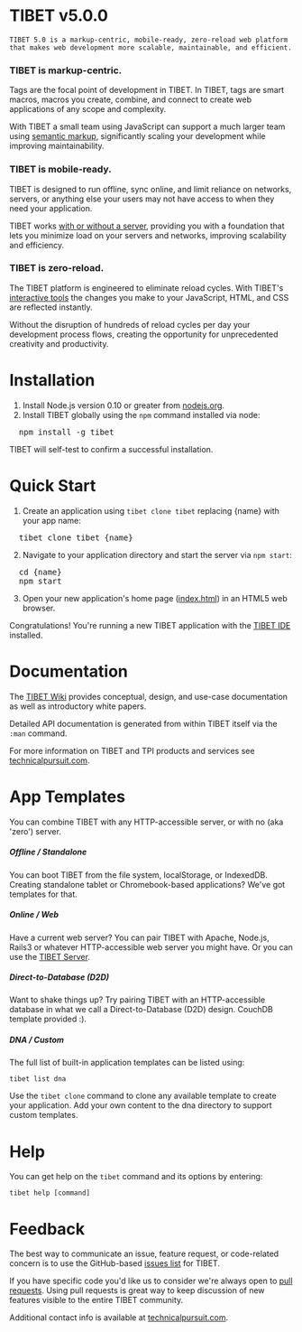 # TIBET v5.0.0

    TIBET 5.0 is a markup-centric, mobile-ready, zero-reload web platform
    that makes web development more scalable, maintainable, and efficient.

### TIBET is markup-centric.
Tags are the focal point of development in TIBET. In TIBET, tags are
smart macros, macros you create, combine, and connect to create web
applications of any scope and complexity.

With TIBET a small team using JavaScript can support a much
larger team using <a href="https://github.com/TechnicalPursuit/TIBET/wiki/TIBET-Semantic-Tags" target="_blank">semantic markup</a>, significantly scaling your development while 
improving maintainability.

### TIBET is mobile-ready.
TIBET is designed to run offline, sync online, and limit reliance 
on networks, servers, or anything else your users may not have access to
when they need your application.

TIBET works <a
href="https://github.com/TechnicalPursuit/TIBET/wiki/The-TIBET-Loader#wiki-zero"
target="_blank">with or without a server</a>, providing you with a foundation
that lets you minimize load on your servers and networks, improving scalability
and efficiency.

### TIBET is zero-reload.
The TIBET platform is engineered to eliminate reload cycles. With TIBET's <a
href="https://github.com/TechnicalPursuit/TIBET/wiki/Home#wiki-tools"
target="_blank">interactive tools</a> the changes you make to your JavaScript, HTML,
and CSS are reflected instantly.

Without the disruption of hundreds of reload cycles per day your
development process flows, creating the opportunity for unprecedented
creativity and productivity.

# Installation

1. Install Node.js version 0.10 or greater from <a href="http://nodejs.org"
   target="_blank">nodejs.org</a>.
2. Install TIBET globally using the `npm` command installed via node:<br/>
<pre>
  npm install -g tibet
</pre>

TIBET will self-test to confirm a successful installation.

# Quick Start

1. Create an application using `tibet clone tibet` replacing {name} with your
   app name:
<pre>
  tibet clone tibet {name}
</pre>

2. Navigate to your application directory and start the server via
`npm start`:
<pre>
  cd {name}
  npm start
</pre>
3. Open your new application's home page (<a
   href="http://127.0.0.1:1407/index.html" target="_blank">index.html</a>) in an
HTML5 web browser.

Congratulations! You're running a new TIBET application with the <a
href="https://github.com/TechnicalPursuit/TIBET/wiki/The-TIBET-Immersive-Development-Environment-(IDE)"
target="_blank">TIBET IDE</a> installed.

# Documentation

The <a href="https://github.com/TechnicalPursuit/TIBET/wiki" target="_blank">TIBET Wiki</a>
provides conceptual, design, and use-case documentation as well as introductory white papers.

Detailed API documentation is generated from within TIBET itself
via the `:man` command.

For more information on TIBET and TPI products and services see <a
href="http://technicalpursuit.com" target="_blank">technicalpursuit.com</a>.

# App Templates

You can combine TIBET with any HTTP-accessible server, or with no (aka 'zero') server.

##### Offline / Standalone

You can boot TIBET from the file system, localStorage, or IndexedDB.
Creating standalone tablet or Chromebook-based applications? We've got
templates for that.

##### Online / Web

Have a current web server? You can pair TIBET with Apache, Node.js,
Rails3 or whatever HTTP-accessible web server you might have. Or you can use the
<a href="https://github.com/TechnicalPursuit/TIBET/wiki/The-TIBET-Server"
target="_blank">TIBET Server</a>.

##### Direct-to-Database (D2D)

Want to shake things up? Try pairing TIBET with an HTTP-accessible
database in what we call a Direct-to-Database (D2D) design. CouchDB
template provided :).

##### DNA / Custom

The full list of built-in application templates can be listed using:

    tibet list dna

Use the `tibet clone` command to clone any available template to
create your application. Add your own content to the dna directory to
support custom templates.

# Help

You can get help on the `tibet` command and its options by entering:

    tibet help [command]

# Feedback

The best way to communicate an issue, feature request, or code-related
concern is to use the GitHub-based <a
href="https://github.com/TechnicalPursuit/TIBET/issues?milestone=1&page=1&state=open"
target="_blank">issues list</a> for TIBET.

If you have specific code you'd like us to consider we're always open to <a
href="http://help.github.com/articles/using-pull-requests" target="_blank">pull
requests</a>. Using pull requests is great way to keep discussion of new
features visible to the entire TIBET community.

Additional contact info is available at <a href="http://technicalpursuit.com"
target="_blank">technicalpursuit.com</a>.

